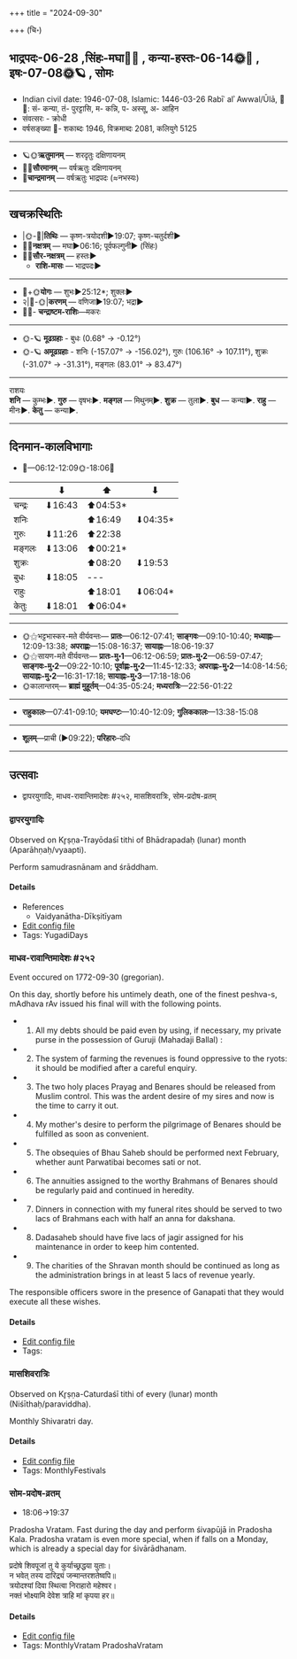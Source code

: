 +++
title = "2024-09-30"

+++
(चि॰)
## भाद्रपदः-06-28  ,सिंहः-मघा🌛🌌  ,  कन्या-हस्तः-06-14🌞🌌  ,  इषः-07-08🌞🪐  , सोमः
- Indian civil date: 1946-07-08, Islamic: 1446-03-26 Rabīʿ alʾ Awwal/Ūlā, 🌌🌞: सं- कन्या, तं- पुरट्टासि, म- कन्नि, प- अस्सू, अ- आहिन
- संवत्सरः - क्रोधी
- वर्षसङ्ख्या 🌛- शकाब्दः 1946, विक्रमाब्दः 2081, कलियुगे 5125
___________________
- 🪐🌞**ऋतुमानम्** — शरदृतुः दक्षिणायनम्
- 🌌🌞**सौरमानम्** — वर्षऋतुः दक्षिणायनम्
- 🌛**चान्द्रमानम्** — वर्षऋतुः भाद्रपदः (≈नभस्यः)
___________________


## खचक्रस्थितिः
- |🌞-🌛|**तिथिः** — कृष्ण-त्रयोदशी►19:07; कृष्ण-चतुर्दशी►  
- 🌌🌛**नक्षत्रम्** — मघा►06:16; पूर्वफल्गुनी► (सिंहः)  
- 🌌🌞**सौर-नक्षत्रम्** — हस्तः►  
  - **राशि-मासः** — भाद्रपदः► 
___________________
- 🌛+🌞**योगः** — शुभः►25:12*; शुक्लः►  
- २|🌛-🌞|**करणम्** — वणिजा►19:07; भद्रा►  
- 🌌🌛- **चन्द्राष्टम-राशिः**—मकरः  
___________________
- 🌞-🪐 **मूढग्रहाः** - बुधः (0.68° → -0.12°)
- 🌞-🪐 **अमूढग्रहाः** - शनिः (-157.07° → -156.02°), गुरुः (106.16° → 107.11°), शुक्रः (-31.07° → -31.31°), मङ्गलः (83.01° → 83.47°)
___________________
राशयः  
**शनि** — कुम्भः►. **गुरु** — वृषभः►. **मङ्गल** — मिथुनम्►. **शुक्र** — तुला►. **बुध** — कन्या►. **राहु** — मीनः►. **केतु** — कन्या►. 
___________________


## दिनमान-कालविभागाः
- 🌅—06:12-12:09🌞-18:06🌇  

|      |⬇     |⬆     |⬇     |
|------|-----|-----|------|
|चन्द्रः|⬇16:43 |⬆04:53*|     |
|शनिः   |     |⬆16:49 |⬇04:35*|
|गुरुः  |⬇11:26 |⬆22:38 |     |
|मङ्गलः |⬇13:06 |⬆00:21*|     |
|शुक्रः |     |⬆08:20 |⬇19:53 |
|बुधः   |⬇18:05 |---|     |
|राहुः  |     |⬆18:01 |⬇06:04*|
|केतुः  |⬇18:01 |⬆06:04*|     |
___________________
- 🌞⚝भट्टभास्कर-मते वीर्यवन्तः— **प्रातः**—06:12-07:41; **साङ्गवः**—09:10-10:40; **मध्याह्नः**—12:09-13:38; **अपराह्णः**—15:08-16:37; **सायाह्नः**—18:06-19:37  
- 🌞⚝सायण-मते वीर्यवन्तः— **प्रातः-मु॰1**—06:12-06:59; **प्रातः-मु॰2**—06:59-07:47; **साङ्गवः-मु॰2**—09:22-10:10; **पूर्वाह्णः-मु॰2**—11:45-12:33; **अपराह्णः-मु॰2**—14:08-14:56; **सायाह्नः-मु॰2**—16:31-17:18; **सायाह्नः-मु॰3**—17:18-18:06  
- 🌞कालान्तरम्— **ब्राह्मं मुहूर्तम्**—04:35-05:24; **मध्यरात्रिः**—22:56-01:22  
___________________
- **राहुकालः**—07:41-09:10; **यमघण्टः**—10:40-12:09; **गुलिककालः**—13:38-15:08  
___________________
- **शूलम्**—प्राची (►09:22); **परिहारः**–दधि  
___________________

## उत्सवाः
- द्वापरयुगादिः, माधव-रावान्तिमादेशः #२५२, मासशिवरात्रिः, सोम-प्रदोष-व्रतम्
### द्वापरयुगादिः

Observed on Kr̥ṣṇa-Trayōdaśī tithi of Bhādrapadaḥ (lunar) month (Aparāhṇaḥ/vyaapti). 

Perform samudrasnānam and śrāddham.

#### Details
- References
  - Vaidyanātha-Dīkṣitīyam
- [Edit config file](https://github.com/jyotisham/adyatithi/blob/master/time_focus/yugAdiH/lunar_month/tithi/06/28/dvAparayugAdiH.toml)
- Tags: YugadiDays


### माधव-रावान्तिमादेशः #२५२

Event occured on 1772-09-30 (gregorian). 

On this day, shortly before his untimely death, one of the finest peshva-s, mAdhava rAv issued his final will with the following points.

- 1. All my debts should be paid even by using, if necessary, my private purse  in the possession of Guruji (Mahadaji Ballal) :
- 2. The system of farming the revenues is found oppressive to the ryots: it should be modified after a careful enquiry.
- 3. The two holy places Prayag and Benares should be released from Muslim control. This was the ardent desire of my sires and now is the time to carry it out.
- 4. My mother's desire to perform the pilgrimage of Benares should be fulfilled as soon as convenient.
- 5. The obsequies of Bhau Saheb should be performed next February, whether aunt Parwatibai becomes sati or not.
- 6. The annuities assigned to the worthy Brahmans of Benares should be regularly paid and continued in heredity.
- 7. Dinners in connection with my funeral rites should be served to two lacs of Brahmans each with half an anna for dakshana.
- 8. Dadasaheb should have five lacs of jagir assigned for his maintenance in order to keep him contented.
- 9. The charities of the Shravan month should be continued as long as the administration brings in at least 5 lacs of revenue yearly.

The responsible officers swore in the presence of Ganapati that they would execute all these wishes.

#### Details
- [Edit config file](https://github.com/jyotisham/adyatithi/blob/master/mahApuruSha/xatra-later/gregorian/day/09/30/mAdhava-rAvAntimAdeshaH.toml)
- Tags: 


### मासशिवरात्रिः

Observed on Kr̥ṣṇa-Caturdaśī tithi of every (lunar) month (Niśīthaḥ/paraviddha). 

Monthly Shivaratri day.

#### Details
- [Edit config file](https://github.com/jyotisham/adyatithi/blob/master/devatA/shaiva/lunar_month/tithi/00/29/mAsazivarAtriH.toml)
- Tags: MonthlyFestivals


### सोम-प्रदोष-व्रतम्
- 18:06→19:37



Pradosha Vratam. Fast during the day and perform śivapūjā in Pradosha Kala. Pradosha vratam is even more special, when if falls on a Monday, which is already a special day for śivārādhanam.

प्रदोषे शिवपूजां तु ये कुर्याच्छ्रद्धया युताः।  
न भवेत् तस्य दारिद्र्यं जन्मान्तरशतेष्वपि॥  
त्रयोदश्यां दिवा स्थित्वा निराहारो महेश्वर।  
नक्तं भोक्ष्यामि देवेश त्राहि मां कृपया हर॥



#### Details
- [Edit config file](https://github.com/jyotisham/adyatithi/blob/master/time_focus/monthly/pradoSha/description_only/sOma-pradOSa-vratam.toml)
- Tags: MonthlyVratam PradoshaVratam

